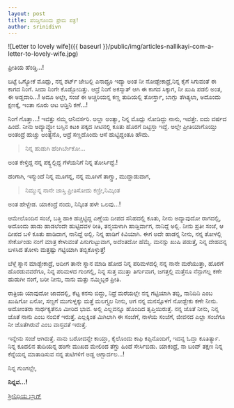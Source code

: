 ```yaml
---
layout: post
title: ಹೆಂಡ್ತಿಗೊಂದು ಪ್ರೇಮ ಪತ್ರ!
author: srinidivn
---
```

![Letter to lovely wife]({{ baseurl }}/public/img/articles-nallikayi-com-a-letter-to-lovely-wife.jpg)

<i class="fa fa-quote-left fa-3x fa-pull-left fa-border"></i>ಪ್ರೀತಿಯ ಹೆಂಡ್ತಿ...!

ಬಟ್ಟೆ ಒಗ್ಯೋಕೆ ಮೊದ್ಲು, ನನ್ನ ಶರ್ಟ್ ಜೇಬಲ್ಲಿ ಎನಾದ್ರೂ ಇದ್ಯಾ ಅಂತ ನೀ ನೋಡ್ಬೇಕಾದ್ರೆ,ನಿನ್ನ ಕೈಗೆ ಸಿಗುವಂತೆ ಈ ಕಾಗದ ನಿಂಗೆ. ಸೀದಾ ನಿಂಗೇ ಕೊಡ್ಬೋದಿತ್ತು. ಆದ್ರೆ ನಿಂಗೆ ಅಕಸ್ಮಾತ್ ಆಗಿ ಈ ಕಾಗದ ಸಿಕ್ಕಾಗ, ನೀ ಖುಷಿ ಪಡಲಿ ಅಂತ, ಈ ಅಡ್ಡದಾರಿ...! ಅದೂ ಅಲ್ದೇ, ಸಂಜೆ ಈ ಅಚ್ಚರಿಯನ್ನ ಕಣ್ಣ ತುದಿಯಲ್ಲಿ ತೋರ್ಸ್ತಾ, ಬಾಗ್ಲು ತೆಗಿತ್ಯಲಾ, ಅದೊಂದು ಕ್ಷಣಕ್ಕೆ, ಇಂತಾ ನೂರು ಆಟ ಆಡ್ತಿನಿ ಕಣೆ...!

ನಿಂಗೆ ಗೊತ್ತಾ...! ಇವತ್ತು ನಮ್ಮ ಆನಿವರ್ಸರಿ. ಅಲ್ಲಾ ಅಂತ್ಯಾ, ನಿನ್ನ ಮೊದ್ಲು ನೋಡಿದ್ದು ನಾನು, ಇವತ್ತೇ. ಐದು ವರ್ಷದ ಹಿಂದೆ. ನೀನು ಅದ್ಯಾವ್ದೋ ಬಸ್ಸಿನ ಕಿಟಕಿ ಪಕ್ಕದ ಸೀಟಿನಲ್ಲಿ ಕೂತು ಹೊರಗೆ ದಿಟ್ಟಿಸ್ತಾ ಇದ್ದೆ. ಅಲ್ಲೇ ಪ್ರೀತಿಯಾಗೊಯ್ತು ಅಂತಂದ್ರೆ ಹುಚ್ಚು ಅಂತ್ಯೆನೊ, ಆದ್ರೆ ಸಣ್ಣದೊಂದು ಆಸೆ ಹುಟ್ಟಿದ್ದಂತೂ ಹೌದು. 

>ನಿನ್ನ ಹುಡುಗಿ ಹೆಂಗಿರ್ಬೇಕೋ...

ಅಂತ ಕೇಳ್ತಿದ್ದ ನನ್ನ ಪಕ್ಕ್ದಲ್ಲಿದ್ದ ಗೆಳೆಯನಿಗೆ ನಿನ್ನ ತೋರ್ಸಿದ್ದೆ.!

ಹಂಗಾಗಿ, ಇನ್ಮುಂದೆ ನಿನ್ನ ಮೂಗನ್ನ, ನನ್ನ ಮೂಗಿಗೆ ತಾಗ್ಸ್ತಾ, ಮುದ್ದಾಡುವಾಗ, 

>ನಿಮ್ಮುನ್ನ ನಾನೇ ಜಾಸ್ತಿ ಪ್ರೀತಿಸೋದು ಕಣ್ರೀ,ನಿಮ್ಕಿಂತ

ಅಂತ ಹೇಳ್ಬೇಡ. ಯಾಕಂದ್ರೆ ನಂದು, ನಿನ್ಕಿಂತ ಹಳೇ ಒಲವು...!

ಆಮೇಲೊಂದಿನ ಸಂಜೆ, ಬತ್ತಿ ಹಾಕಿ ಹಚ್ಚಿಟ್ಟಿದ್ದ ಎಣ್ಣೆಯ ದೀಪದ ಸನಿಹದಲ್ಲಿ ಕೂತು, ನೀನು ಅದ್ಯಾವುದೋ ರಾಗದಲ್ಲಿ, ಅದೊಂದು ಹಾಡು ಹಾಡಲೆಂದೇ ಹುಟ್ಟಿದವಳ ರೀತಿ, ತನ್ಮಯಳಾಗಿ ಹಾಡ್ತಿರ್ವಾಗ, ನಾನಿದ್ದೆ ಅಲ್ಲಿ. ನೀನು ಪ್ರತೀ ಸಂಜೆ, ಆ ದೀಪದ ಬಳಿ ಕೂತು ಹಾಡಿದಾಗ, ನಾನಿದ್ದೆ ಅಲ್ಲಿ. ನಿನ್ನ ಹಾಡಿಗೆ ಕಿವಿಯಾಗಿ. ಈಗ ಅದೇ ಹಾಡನ್ನ ನೀನು, ನನ್ನ ತೋಳಲ್ಲಿ ಸೇರ್ಕೊಂಡು ನಂಗೆ ಮಾತ್ರ ಕೇಳುವಂತೆ ಪಿಸುಗುಟ್ಟುವಾಗ, ಅದೆಂತದೋ ಹೆಮ್ಮೆ. ಮನಸ್ಸು ಖುಷಿ ಪಡುತ್ತೆ, ನಿನ್ನ ದೇಹವನ್ನ ಬಳಸಿದ ತೋಳು ಮತ್ತಷ್ಟು ಗಟ್ಟಿಯಾಗಿ ತಬ್ಬಿಕೊಳ್ಳುತ್ತೆ!

ಬೆಳ್ಗೆ ಸ್ನಾನ ಮಾಡ್ಬೇಕಾದ್ರೆ, ಅದೀಗ ತಾನೇ ಸ್ನಾನ ಮಾಡಿ ಹೋದ ನಿನ್ನ ಪರಿಮಳದಲ್ಲಿ ನನ್ನ ನಾನೇ ಮರೆಯುತ್ತಾ, ಹೊರಗೆ ಹೊರಡುವವರೆಗೂ, ನಿನ್ನ ಪರಿಮಳದ ಗುಂಗಲ್ಲಿ, ನಿನ್ನ ಸುತ್ತ ಮುತ್ತಾ ತಿರ್ಗುವಾಗ, ಜಗತ್ತಲ್ಲಿ ಮತ್ತೆನೂ ನೆನ್ಪಾಗಲ್ಲ ಕಣೇ ಹುಡುಗೀ ನಂಗೆ, ಬರೀ ನೀನು, ನಾನು ಮತ್ತು ನಮ್ಮಿಬ್ಬರ ಪ್ರೀತಿ.

ರಾತ್ರಿಯ ಯಾವುದೋ ಜಾವದಲ್ಲಿ, ಕೆಟ್ಟ ಕನಸು ಬಿದ್ದು, ನಿದ್ರೆ ಮರೆಯಲ್ಲೇ ನನ್ನ ಗಟ್ಟಿಯಾಗಿ ತಬ್ಬಿ, ನಾನಿದಿನಿ ಎಂಬ ಖುಷಿಗೋ ಏನೋ, ಸಣ್ಣಗೆ ಮುಗುಳ್ನಕ್ಕು ಮತ್ತೆ ಮಲಗ್ತ್ಯಲ ನೀನು, ಆಗ ನನ್ನ ಮನಸ್ಸೊಳಗೆ ನೋಡ್ಬೇಕು ಕಣೇ ನೀನು. ಅದೋಂತರಾ ಸಾರ್ಥಕ್ಯತೆನೂ ಮೀರಿದ ಭಾವ. ಅಲ್ಲಿ ಎಲ್ಲವನ್ನೂ ಹೊಂದಿದ ತೃಪ್ತಿಯಿರುತ್ತೆ. ನನ್ನ ಜೊತೆ ನೀನು, ನಿನ್ನ ಜೊತೆ ನಾನು ಎಂಬ ನಂಬಿಕೆ ಇರುತ್ತೆ. ಎಲ್ಲಕ್ಕಿಂತ ಮಿಗಿಲಾಗಿ ಈ ಸಂಜೆಗೆ, ನಾಳೆಯ ಸಂಜೆಗೆ, ಜೀವನದ ಎಲ್ಲಾ ಸಂಜೆಗೂ ನೀ ಜೊತೆಗಿರುವೆ ಎಂಬ ವಾಸ್ತವತೆ ಇರುತ್ತೆ.

ಇನ್ನೇನು ಸಂಜೆ ಆಗಿರುತ್ತೆ. ನಾನು ಬರೋದನ್ನೇ ಕಾಯ್ತಾ, ಕೈಲೊಂದು ಕಾಫಿ ಕಪ್ಪಿನೊಂದಿಗೆ, ಇದನ್ನ ಓದ್ತಾ ಕೂತಿರ್ತ್ಯಾ. ನಿನ್ನ ಕೂದಲಿನ ತುದಿಯನ್ನ ಹಂಗೇ ಮುಖದ ಮೇಲಿಂದ ತೆಗ್ದು ಹಿಂದೆ ಸೇರ್ಸಿಬಿಡು. ಯಾಕಂದ್ರೆ, ನಾ ಬಂದ್ ತಕ್ಷಣ ನಿನ್ನ ಕೆನ್ನೆಯನ್ನ ಮಾತಾಡಿಸುವ ನನ್ನ ತುಟಿಗಳಿಗೆ ಅಡ್ಡ ಆಗ್ಬಾರ್ದಲ...!

ನಿನ್ನ ಗುಂಗಲ್ಲೇ,

**ನಿನ್ನವ...!**

[ಶ್ರೀನಿಧಿಯ ಬ್ಲಾಗ್](http://maretakanasugalu.blogspot.in/2015/09/blog-post_20.html)